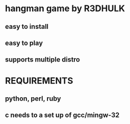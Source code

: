 # hangman game by R3DHULK
## easy to install 
## easy to play
## supports multiple distro
# REQUIREMENTS
## python, perl, ruby
## c needs to a set up of gcc/mingw-32
